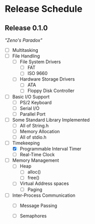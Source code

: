 Release Schedule
================

Release 0.1.0
-------------
*"Zeno's Paradox"*

- [ ] Multitasking 
- [ ] File Handling
    - [ ] File System Drivers
        - [ ] FAT
        - [ ] ISO 9660
    - [ ] Hardware Storage Drivers
        - [ ] ATA
        - [ ] Floppy Disk Controller
- [ ]  Basic I/O Support
    - [ ] PS/2 Keyboard
    - [ ] Serial I/O
    - [ ] Parallel Port
- [ ] Some Standard Library Implemented
    - [ ] All of String.h
    - [ ] Memory Allocation
    - [ ] All of stdio.h
- [ ] Timekeeping
    - [X] Programmable Interval Timer 
    - [ ] Real-Time Clock
- [ ] Memory Management
    - [ ] Heap 
        - [ ] alloc()
        - [ ] free()
    - [ ] Virtual Address spaces
        - [ ] Paging
- [ ] Inter-Process Communication
    - [ ] Message Passing 
    - [ ] Semaphores


